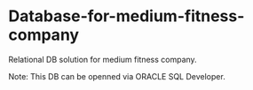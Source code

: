 # Database-for-medium-fitness-company
Relational DB solution for medium fitness company.

Note: This DB can be openned via ORACLE SQL Developer.
